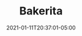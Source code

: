 ---
title: "Bakerita"
date: 2021-01-11T20:37:01-05:00
notes: "Cover and interior design <br>
Photography: Rachel Conners <br>
Houghton Mifflin Harcourt
"
lead_image: "bakerita/Bakerita_cover.png"
interior:
    - bakerita/Bakerita_interior_01.png
    - bakerita/Bakerita_interior_02.png
    - bakerita/Bakerita_interior_03.png
    - bakerita/Bakerita_interior_04.png
    - bakerita/Bakerita_interior_05.png
    - bakerita/Bakerita_interior_06.png
    - bakerita/Bakerita_interior_07.png
---